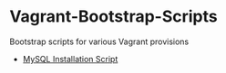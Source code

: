 # Vagrant-Bootstrap-Scripts
Bootstrap scripts for various Vagrant provisions

 - [MySQL Installation Script](https://github.com/varunu28/Vagrant-Bootstrap-Scripts/blob/master/mysql_setup.sh)

